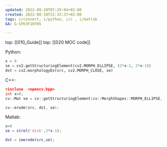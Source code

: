 ```yaml
---
updated: 2022-09-20T07:29:04+02:00
created: 2022-08-10T22:33:37+02:00
tags: i/convert, i/python, i/c , i/matlab
GA: G-SFK3F1H705

---
```

top: [[010_Guide]]
top: [[020 MOC code]]

Python:
```py
x = 8
se = cv2.getStructuringElement(cv2.MORPH_ELLIPSE, (2*x-1, 2*x-1))
dst = cv2.morphologyEx(src, cv2.MORPH_CLOSE, se)
```

C++:
```cpp
#incluse  <opencv.hpp>
int x=8;
cv::Mat se = cv::getStructuringElement(cv::MorphShapes::MORPH_ELLIPSE, cv::Size(2*x-1, 2*x-1));

cv::erode(src, dst, se);

```

Matlab:
```matlab
x=8
se = strel('disk',2*x-1);

dst = imerode(src,se);

```


